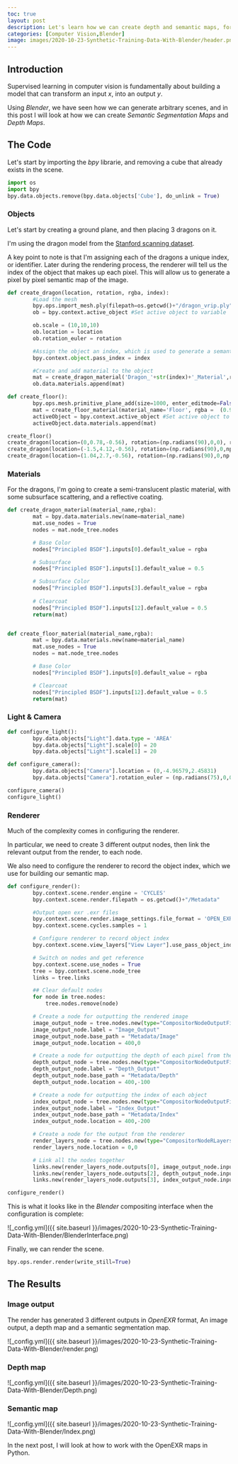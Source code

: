 ```yaml
---
toc: true
layout: post
description: Let's learn how we can create depth and semantic maps, for training machine learning models.
categories: [Computer Vision,Blender]
image: images/2020-10-23-Synthetic-Training-Data-With-Blender/header.png
---
```


Introduction
-------------

Supervised learning in computer vision is fundamentally about building a model that can transform an input *x*, into an output *y*.

Using *Blender*, we have seen how we can generate arbitrary scenes, and in this post I will look at how we can create *Semantic Segmentation Maps* and *Depth Maps*.

The Code
-------------

Let's start by importing the *bpy* librarie, and removing a cube that already exists in the scene.
```python
import os
import bpy
bpy.data.objects.remove(bpy.data.objects['Cube'], do_unlink = True)
```

### Objects

Let's start by creating a ground plane, and then placing 3 dragons on it.

I'm using the dragon model from the [Stanford scanning dataset](http://graphics.stanford.edu/data/3Dscanrep/).

A key point to note is that I'm assigning each of the dragons a unique index, or identifier. Later during the rendering process, the renderer will tell us the index of the object that makes up each pixel. This will allow us to generate a pixel by pixel semantic map of the image.

```python 
def create_dragon(location, rotation, rgba, index):
        #Load the mesh
        bpy.ops.import_mesh.ply(filepath=os.getcwd()+"/dragon_vrip.ply")
        ob = bpy.context.active_object #Set active object to variable

        ob.scale = (10,10,10)
        ob.location = location
        ob.rotation_euler = rotation

        #Assign the object an index, which is used to generate a semantic segmentation map
        bpy.context.object.pass_index = index

        #Create and add material to the object
        mat = create_dragon_material('Dragon_'+str(index)+'_Material',rgba=rgba)
        ob.data.materials.append(mat)

def create_floor():
        bpy.ops.mesh.primitive_plane_add(size=1000, enter_editmode=False, align='WORLD', location=(0, 0, 0), scale=(100, 100, 1))
        mat = create_floor_material(material_name='Floor', rgba =  (0.9, 0.9, 0.9, 0)) 
        activeObject = bpy.context.active_object #Set active object to variable
        activeObject.data.materials.append(mat)

create_floor()
create_dragon(location=(0,0.78,-0.56), rotation=(np.radians(90),0,0), rgba=(0.799, 0.125, 0.0423, 1), index=1)
create_dragon(location=(-1.5,4.12,-0.56), rotation=(np.radians(90),0,np.radians(227)), rgba=(0.0252, 0.376, 0.799, 1), index=2)
create_dragon(location=(1.04,2.7,-0.56), rotation=(np.radians(90),0,np.radians(129)), rgba=(0.133, 0.539, 0.292, 1), index=3)
```


### Materials

For the dragons, I'm going to create a semi-translucent plastic material, with some subsurface scattering, and a reflective coating.

```python 
def create_dragon_material(material_name,rgba):
        mat = bpy.data.materials.new(name=material_name)
        mat.use_nodes = True
        nodes = mat.node_tree.nodes

        # Base Color
        nodes["Principled BSDF"].inputs[0].default_value = rgba

        # Subsurface
        nodes["Principled BSDF"].inputs[1].default_value = 0.5

        # Subsurface Color
        nodes["Principled BSDF"].inputs[3].default_value = rgba
        
        # Clearcoat 
        nodes["Principled BSDF"].inputs[12].default_value = 0.5
        return(mat)


def create_floor_material(material_name,rgba):
        mat = bpy.data.materials.new(name=material_name)
        mat.use_nodes = True
        nodes = mat.node_tree.nodes

        # Base Color
        nodes["Principled BSDF"].inputs[0].default_value = rgba

        # Clearcoat 
        nodes["Principled BSDF"].inputs[12].default_value = 0.5
        return(mat)
```

### Light & Camera 


```python
def configure_light():
        bpy.data.objects["Light"].data.type = 'AREA'
        bpy.data.objects["Light"].scale[0] = 20
        bpy.data.objects["Light"].scale[1] = 20

def configure_camera():
        bpy.data.objects["Camera"].location = (0,-4.96579,2.45831)
        bpy.data.objects["Camera"].rotation_euler = (np.radians(75),0,0)

configure_camera()
configure_light()
```

### Renderer

Much of the complexity comes in configuring the renderer. 

In particular, we need to create 3 different output nodes, then link the relevant output from the render, to each node.

We also need to configure the renderer to record the object index, which we use for building our semantic map.

```python 
def configure_render():
        bpy.context.scene.render.engine = 'CYCLES'
        bpy.context.scene.render.filepath = os.getcwd()+"/Metadata"

        #Output open exr .exr files
        bpy.context.scene.render.image_settings.file_format = 'OPEN_EXR'
        bpy.context.scene.cycles.samples = 1

        # Configure renderer to record object index
        bpy.context.scene.view_layers["View Layer"].use_pass_object_index = True

        # Switch on nodes and get reference
        bpy.context.scene.use_nodes = True
        tree = bpy.context.scene.node_tree
        links = tree.links

        ## Clear default nodes
        for node in tree.nodes:
            tree.nodes.remove(node)

        # Create a node for outputting the rendered image
        image_output_node = tree.nodes.new(type="CompositorNodeOutputFile")
        image_output_node.label = "Image_Output"
        image_output_node.base_path = "Metadata/Image"
        image_output_node.location = 400,0

        # Create a node for outputting the depth of each pixel from the camera
        depth_output_node = tree.nodes.new(type="CompositorNodeOutputFile")
        depth_output_node.label = "Depth_Output"
        depth_output_node.base_path = "Metadata/Depth"
        depth_output_node.location = 400,-100

        # Create a node for outputting the index of each object
        index_output_node = tree.nodes.new(type="CompositorNodeOutputFile")
        index_output_node.label = "Index_Output"
        index_output_node.base_path = "Metadata/Index"
        index_output_node.location = 400,-200

        # Create a node for the output from the renderer
        render_layers_node = tree.nodes.new(type="CompositorNodeRLayers")
        render_layers_node.location = 0,0

        # Link all the nodes together
        links.new(render_layers_node.outputs[0], image_output_node.inputs[0])
        links.new(render_layers_node.outputs[2], depth_output_node.inputs[0])
        links.new(render_layers_node.outputs[3], index_output_node.inputs[0])

configure_render()
```

This is what it looks like in the *Blender* compositing interface when the configuration is complete: 

![_config.yml]({{ site.baseurl }}/images/2020-10-23-Synthetic-Training-Data-With-Blender/BlenderInterface.png)


Finally, we can render the scene.
```python 
bpy.ops.render.render(write_still=True)
```

The Results
-------------

### Image output

The render has generated 3 different outputs in *OpenEXR* format, An image output, a depth map and a semantic segmentation map. 

![_config.yml]({{ site.baseurl }}/images/2020-10-23-Synthetic-Training-Data-With-Blender/render.png)


### Depth map
![_config.yml]({{ site.baseurl }}/images/2020-10-23-Synthetic-Training-Data-With-Blender/Depth.png)


### Semantic map
![_config.yml]({{ site.baseurl }}/images/2020-10-23-Synthetic-Training-Data-With-Blender/Index.png)



In the next post, I will look at how to work with the OpenEXR maps in Python.

